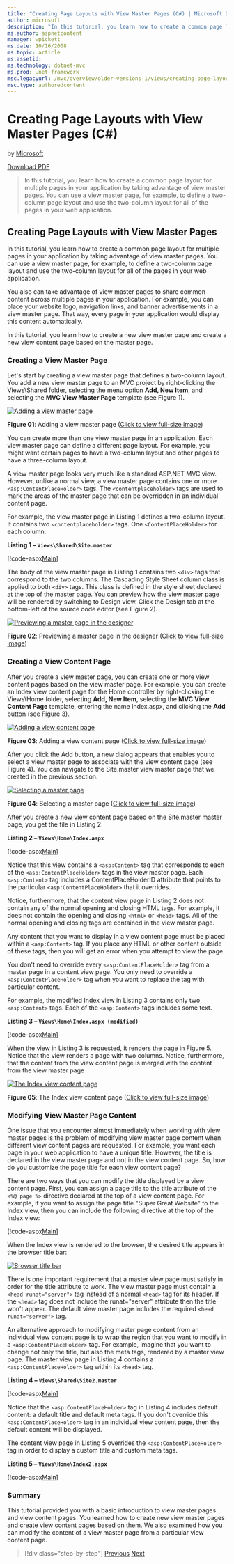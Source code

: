 ```yaml
---
title: "Creating Page Layouts with View Master Pages (C#) | Microsoft Docs"
author: microsoft
description: "In this tutorial, you learn how to create a common page layout for multiple pages in your application by taking advantage of view master pages. You can use a..."
ms.author: aspnetcontent
manager: wpickett
ms.date: 10/16/2008
ms.topic: article
ms.assetid: 
ms.technology: dotnet-mvc
ms.prod: .net-framework
msc.legacyurl: /mvc/overview/older-versions-1/views/creating-page-layouts-with-view-master-pages-cs
msc.type: authoredcontent
---
```

Creating Page Layouts with View Master Pages (C#)
====================
by [Microsoft](https://github.com/microsoft)

[Download PDF](http://download.microsoft.com/download/e/f/3/ef3f2ff6-7424-48f7-bdaa-180ef64c3490/ASPNET_MVC_Tutorial_12_CS.pdf)

> In this tutorial, you learn how to create a common page layout for multiple pages in your application by taking advantage of view master pages. You can use a view master page, for example, to define a two-column page layout and use the two-column layout for all of the pages in your web application.


## Creating Page Layouts with View Master Pages

In this tutorial, you learn how to create a common page layout for multiple pages in your application by taking advantage of view master pages. You can use a view master page, for example, to define a two-column page layout and use the two-column layout for all of the pages in your web application.

You also can take advantage of view master pages to share common content across multiple pages in your application. For example, you can place your website logo, navigation links, and banner advertisements in a view master page. That way, every page in your application would display this content automatically.

In this tutorial, you learn how to create a new view master page and create a new view content page based on the master page.

### Creating a View Master Page

Let's start by creating a view master page that defines a two-column layout. You add a new view master page to an MVC project by right-clicking the Views\Shared folder, selecting the menu option **Add, New Item**, and selecting the **MVC View Master Page** template (see Figure 1).


[![Adding a view master page](creating-page-layouts-with-view-master-pages-cs/_static/image2.png)](creating-page-layouts-with-view-master-pages-cs/_static/image1.png)

**Figure 01**: Adding a view master page ([Click to view full-size image](creating-page-layouts-with-view-master-pages-cs/_static/image3.png))


You can create more than one view master page in an application. Each view master page can define a different page layout. For example, you might want certain pages to have a two-column layout and other pages to have a three-column layout.

A view master page looks very much like a standard ASP.NET MVC view. However, unlike a normal view, a view master page contains one or more `<asp:ContentPlaceHolder>` tags. The `<contentplaceholder>` tags are used to mark the areas of the master page that can be overridden in an individual content page.

For example, the view master page in Listing 1 defines a two-column layout. It contains two `<contentplaceholder>` tags. One `<ContentPlaceHolder>` for each column.

**Listing 1 – `Views\Shared\Site.master`**

[!code-aspx[Main](creating-page-layouts-with-view-master-pages-cs/samples/sample1.aspx)]

The body of the view master page in Listing 1 contains two `<div>` tags that correspond to the two columns. The Cascading Style Sheet column class is applied to both `<div>` tags. This class is defined in the style sheet declared at the top of the master page. You can preview how the view master page will be rendered by switching to Design view. Click the Design tab at the bottom-left of the source code editor (see Figure 2).


[![Previewing a master page in the designer](creating-page-layouts-with-view-master-pages-cs/_static/image5.png)](creating-page-layouts-with-view-master-pages-cs/_static/image4.png)

**Figure 02**: Previewing a master page in the designer ([Click to view full-size image](creating-page-layouts-with-view-master-pages-cs/_static/image6.png))


### Creating a View Content Page

After you create a view master page, you can create one or more view content pages based on the view master page. For example, you can create an Index view content page for the Home controller by right-clicking the Views\Home folder, selecting **Add, New Item**, selecting the **MVC View Content Page** template, entering the name Index.aspx, and clicking the **Add** button (see Figure 3).


[![Adding a view content page](creating-page-layouts-with-view-master-pages-cs/_static/image8.png)](creating-page-layouts-with-view-master-pages-cs/_static/image7.png)

**Figure 03**: Adding a view content page ([Click to view full-size image](creating-page-layouts-with-view-master-pages-cs/_static/image9.png))


After you click the Add button, a new dialog appears that enables you to select a view master page to associate with the view content page (see Figure 4). You can navigate to the Site.master view master page that we created in the previous section.


[![Selecting a master page](creating-page-layouts-with-view-master-pages-cs/_static/image11.png)](creating-page-layouts-with-view-master-pages-cs/_static/image10.png)

**Figure 04**: Selecting a master page ([Click to view full-size image](creating-page-layouts-with-view-master-pages-cs/_static/image12.png))


After you create a new view content page based on the Site.master master page, you get the file in Listing 2.

**Listing 2 – `Views\Home\Index.aspx`**

[!code-aspx[Main](creating-page-layouts-with-view-master-pages-cs/samples/sample2.aspx)]

Notice that this view contains a `<asp:Content>` tag that corresponds to each of the `<asp:ContentPlaceHolder>` tags in the view master page. Each `<asp:Content>` tag includes a ContentPlaceHolderID attribute that points to the particular `<asp:ContentPlaceHolder>` that it overrides.

Notice, furthermore, that the content view page in Listing 2 does not contain any of the normal opening and closing HTML tags. For example, it does not contain the opening and closing `<html>` or `<head>` tags. All of the normal opening and closing tags are contained in the view master page.

Any content that you want to display in a view content page must be placed within a `<asp:Content>` tag. If you place any HTML or other content outside of these tags, then you will get an error when you attempt to view the page.

You don't need to override every `<asp:ContentPlaceHolder>` tag from a master page in a content view page. You only need to override a `<asp:ContentPlaceHolder>` tag when you want to replace the tag with particular content.

For example, the modified Index view in Listing 3 contains only two `<asp:Content>` tags. Each of the `<asp:Content>` tags includes some text.

**Listing 3 – `Views\Home\Index.aspx (modified)`**

[!code-aspx[Main](creating-page-layouts-with-view-master-pages-cs/samples/sample3.aspx)]

When the view in Listing 3 is requested, it renders the page in Figure 5. Notice that the view renders a page with two columns. Notice, furthermore, that the content from the view content page is merged with the content from the view master page


[![The Index view content page](creating-page-layouts-with-view-master-pages-cs/_static/image14.png)](creating-page-layouts-with-view-master-pages-cs/_static/image13.png)

**Figure 05**: The Index view content page ([Click to view full-size image](creating-page-layouts-with-view-master-pages-cs/_static/image15.png))


### Modifying View Master Page Content

One issue that you encounter almost immediately when working with view master pages is the problem of modifying view master page content when different view content pages are requested. For example, you want each page in your web application to have a unique title. However, the title is declared in the view master page and not in the view content page. So, how do you customize the page title for each view content page?

There are two ways that you can modify the title displayed by a view content page. First, you can assign a page title to the title attribute of the `<%@ page %>` directive declared at the top of a view content page. For example, if you want to assign the page title "Super Great Website" to the Index view, then you can include the following directive at the top of the Index view:

[!code-aspx[Main](creating-page-layouts-with-view-master-pages-cs/samples/sample4.aspx)]

When the Index view is rendered to the browser, the desired title appears in the browser title bar:


[![Browser title bar](creating-page-layouts-with-view-master-pages-cs/_static/image17.png)](creating-page-layouts-with-view-master-pages-cs/_static/image16.png)


There is one important requirement that a master view page must satisfy in order for the title attribute to work. The view master page must contain a `<head runat="server">` tag instead of a normal `<head>` tag for its header. If the `<head>` tag does not include the runat="server" attribute then the title won't appear. The default view master page includes the required `<head runat="server">` tag.

An alternative approach to modifying master page content from an individual view content page is to wrap the region that you want to modify in a `<asp:ContentPlaceHolder>` tag. For example, imagine that you want to change not only the title, but also the meta tags, rendered by a master view page. The master view page in Listing 4 contains a `<asp:ContentPlaceHolder>` tag within its `<head>` tag.

**Listing 4 – `Views\Shared\Site2.master`**

[!code-aspx[Main](creating-page-layouts-with-view-master-pages-cs/samples/sample5.aspx)]

Notice that the `<asp:ContentPlaceHolder>` tag in Listing 4 includes default content: a default title and default meta tags. If you don't override this `<asp:ContentPlaceHolder>` tag in an individual view content page, then the default content will be displayed.

The content view page in Listing 5 overrides the `<asp:ContentPlaceHolder>` tag in order to display a custom title and custom meta tags.

**Listing 5 – `Views\Home\Index2.aspx`**

[!code-aspx[Main](creating-page-layouts-with-view-master-pages-cs/samples/sample6.aspx)]

### Summary

This tutorial provided you with a basic introduction to view master pages and view content pages. You learned how to create new view master pages and create view content pages based on them. We also examined how you can modify the content of a view master page from a particular view content page.

>[!div class="step-by-step"]
[Previous](using-the-tagbuilder-class-to-build-html-helpers-cs.md)
[Next](passing-data-to-view-master-pages-cs.md)